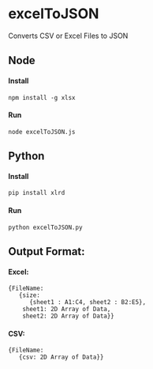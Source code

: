 # excelToJSON
Converts CSV or Excel Files to JSON

## Node
#### Install
```
npm install -g xlsx
```
#### Run
```
node excelToJSON.js
```

## Python
#### Install
```
pip install xlrd
```
#### Run
```
python excelToJSON.py
```

## Output Format:
#### Excel:
```
{FileName:
   {size:
      {sheet1 : A1:C4, sheet2 : B2:E5},
    sheet1: 2D Array of Data,
    sheet2: 2D Array of Data}}   
```
#### CSV:
```
{FileName:
   {csv: 2D Array of Data}}
```

